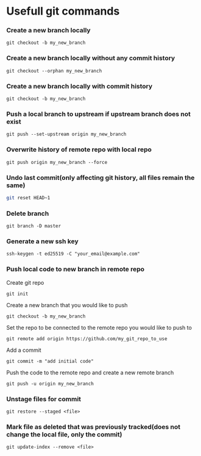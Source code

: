 # Usefull git commands

### Create a new branch locally

```
git checkout -b my_new_branch
```

### Create a new branch locally without any commit history

```
git checkout --orphan my_new_branch
```

### Create a new branch locally with commit history

`git checkout -b my_new_branch`

### Push a local branch to upstream if upstream branch does not exist

```
git push --set-upstream origin my_new_branch
```

### Overwrite history of remote repo with local repo

```
git push origin my_new_branch --force
```

### Undo last commit(only affecting git history, all files remain the same)

```bash
git reset HEAD~1
```

### Delete branch

```
git branch -D master
```

### Generate a new ssh key

```
ssh-keygen -t ed25519 -C "your_email@example.com"
```

### Push local code to new branch in remote repo

Create git repo

```
git init
```

Create a new branch that you would like to push

```
git checkout -b my_new_branch
```

Set the repo to be connected to the remote repo you would like to push to

```
git remote add origin https://github.com/my_git_repo_to_use
```

Add a commit
```
git commit -m "add initial code"
```

Push the code to the remote repo and create a new remote branch

```
git push -u origin my_new_branch
```

### Unstage files for commit

```
git restore --staged <file>
```

### Mark file as deleted that was previously tracked(does not change the local file, only the commit)

```
git update-index --remove <file>
```

